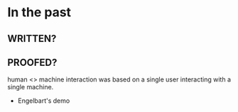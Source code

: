 # In the past

## WRITTEN?
## PROOFED?

human <> machine interaction was based on a single user interacting with a single machine. 

- Engelbart's demo